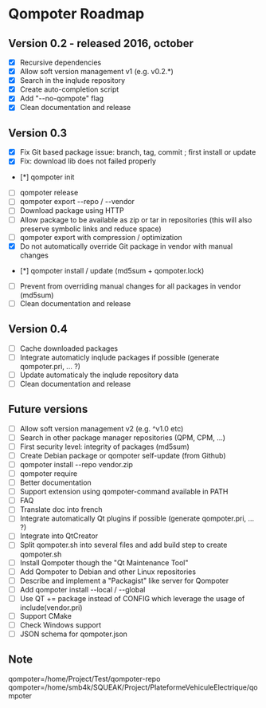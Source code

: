 Qompoter Roadmap
================

Version 0.2 - released 2016, october
-----------

* [x] Recursive dependencies
* [x] Allow soft version management v1 (e.g. v0.2.\*)
* [x] Search in the inqlude repository
* [x] Create auto-completion script
* [x] Add "--no-qompote" flag
* [x] Clean documentation and release

Version 0.3
-----------

* [x] Fix Git based package issue: branch, tag, commit ; first install or update
* [x] Fix: download lib does not failed properly
* [*] qompoter init
* [ ] qompoter release
* [ ] qompoter export --repo / --vendor
* [ ] Download package using HTTP
* [ ] Allow package to be available as zip or tar in repositories (this will also preserve symbolic links and reduce space)
* [ ] qompoter export with compression / optimization
* [x] Do not automatically override Git package in vendor with manual changes
* [*] qompoter install / update (md5sum + qompoter.lock)
* [ ] Prevent from overriding manual changes for all packages in vendor (md5sum)
* [ ] Clean documentation and release

Version 0.4
-----------

* [ ] Cache downloaded packages
* [ ] Integrate automaticly inqlude packages if possible (generate qompoter.pri, ... ?)
* [ ] Update automaticaly the inqlude repository data
* [ ] Clean documentation and release

Future versions
-----------

* [ ] Allow soft version management v2 (e.g. ^v1.0 etc)
* [ ] Search in other package manager repositories (QPM, CPM, ...)
* [ ] First security level: integrity of packages (md5sum)
* [ ] Create Debian package or qompoter self-update (from Github)
* [ ] qompoter install --repo vendor.zip
* [ ] qompoter require
* [ ] Better documentation
* [ ] Support extension using qompoter-command available in PATH
* [ ] FAQ
* [ ] Translate doc into french
* [ ] Integrate automatically Qt plugins if possible (generate qompoter.pri, ... ?)
* [ ] Integrate into QtCreator
* [ ] Split qompoter.sh into several files and add build step to create qompoter.sh
* [ ] Install Qompoter though the "Qt Maintenance Tool"
* [ ] Add Qompoter to Debian and other Linux repositories
* [ ] Describe and implement a "Packagist" like server for Qompoter
* [ ] Add qompoter install --local / --global
* [ ] Use QT += package instead of CONFIG which leverage the usage of include(vendor.pri)
* [ ] Support CMake
* [ ] Check Windows support
* [ ] JSON schema for qompoter.json

Note
-----------
qompoter=/home/Project/Test/qompoter-repo
qompoter=/home/smb4k/SQUEAK/Project/PlateformeVehiculeElectrique/qompoter
